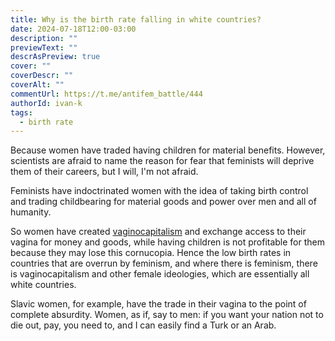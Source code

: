 ```yaml
---
title: Why is the birth rate falling in white countries?
date: 2024-07-18T12:00-03:00
description: ""
previewText: ""
descrAsPreview: true
cover: ""
coverDescr: ""
coverAlt: ""
commentUrl: https://t.me/antifem_battle/444
authorId: ivan-k
tags:
  - birth rate
---
```


Because women have traded having children for material benefits. However, scientists are afraid to name the reason for fear that feminists will deprive them of their careers, but I will, I'm not afraid.

Feminists have indoctrinated women with the idea of taking birth control and trading childbearing for material goods and power over men and all of humanity.

So women have created [vaginocapitalism](https://youtu.be/CKHKRFvwu4k) and exchange access to their vagina for money and goods, while having children is not profitable for them because they may lose this cornucopia. Hence the low birth rates in countries that are overrun by feminism, and where there is feminism, there is vaginocapitalism and other female ideologies, which are essentially all white countries.

Slavic women, for example, have the trade in their vagina to the point of complete absurdity. Women, as if, say to men: if you want your nation not to die out, pay, you need to, and I can easily find a Turk or an Arab.
